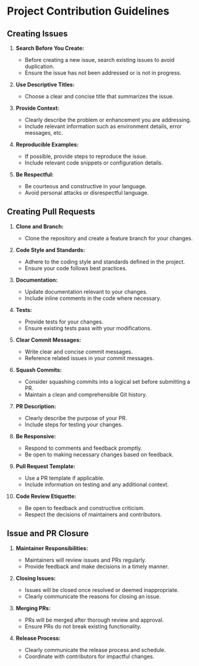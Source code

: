 # Project Contribution Guidelines

## Creating Issues

1. **Search Before You Create:**

   - Before creating a new issue, search existing issues to avoid duplication.
   - Ensure the issue has not been addressed or is not in progress.

2. **Use Descriptive Titles:**

   - Choose a clear and concise title that summarizes the issue.

3. **Provide Context:**

   - Clearly describe the problem or enhancement you are addressing.
   - Include relevant information such as environment details, error messages, etc.

4. **Reproducible Examples:**

   - If possible, provide steps to reproduce the issue.
   - Include relevant code snippets or configuration details.

5. **Be Respectful:**
   - Be courteous and constructive in your language.
   - Avoid personal attacks or disrespectful language.

## Creating Pull Requests

1. **Clone and Branch:**

   - Clone the repository and create a feature branch for your changes.

2. **Code Style and Standards:**

   - Adhere to the coding style and standards defined in the project.
   - Ensure your code follows best practices.

3. **Documentation:**

   - Update documentation relevant to your changes.
   - Include inline comments in the code where necessary.

4. **Tests:**

   - Provide tests for your changes.
   - Ensure existing tests pass with your modifications.

5. **Clear Commit Messages:**

   - Write clear and concise commit messages.
   - Reference related issues in your commit messages.

6. **Squash Commits:**

   - Consider squashing commits into a logical set before submitting a PR.
   - Maintain a clean and comprehensible Git history.

7. **PR Description:**

   - Clearly describe the purpose of your PR.
   - Include steps for testing your changes.

8. **Be Responsive:**

   - Respond to comments and feedback promptly.
   - Be open to making necessary changes based on feedback.

9. **Pull Request Template:**

   - Use a PR template if applicable.
   - Include information on testing and any additional context.

10. **Code Review Etiquette:**
    - Be open to feedback and constructive criticism.
    - Respect the decisions of maintainers and contributors.

## Issue and PR Closure

1. **Maintainer Responsibilities:**

   - Maintainers will review issues and PRs regularly.
   - Provide feedback and make decisions in a timely manner.

2. **Closing Issues:**

   - Issues will be closed once resolved or deemed inappropriate.
   - Clearly communicate the reasons for closing an issue.

3. **Merging PRs:**

   - PRs will be merged after thorough review and approval.
   - Ensure PRs do not break existing functionality.

4. **Release Process:**

   - Clearly communicate the release process and schedule.
   - Coordinate with contributors for impactful changes.
